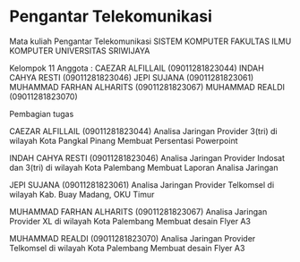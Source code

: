 # Pengantar Telekomunikasi
Mata kuliah Pengantar Telekomunikasi
SISTEM KOMPUTER
FAKULTAS ILMU KOMPUTER
UNIVERSITAS SRIWIJAYA

Kelompok 11
Anggota :
CAEZAR ALFILLAIL          (09011281823044) 
INDAH CAHYA RESTI         (09011281823046) 
JEPI SUJANA               (09011281823061)
MUHAMMAD FARHAN ALHARITS  (09011281823067) 
MUHAMMAD REALDI           (09011281823070)

Pembagian tugas

CAEZAR ALFILLAIL (09011281823044)
Analisa Jaringan Provider 3(tri) di wilayah Kota Pangkal Pinang
Membuat Persentasi Powerpoint

INDAH CAHYA RESTI (09011281823046) 
Analisa Jaringan Provider Indosat dan 3(tri) di wilayah Kota Palembang 
Membuat Laporan Analisa Jaringan

JEPI SUJANA (09011281823061)
Analisa Jaringan Provider Telkomsel di wilayah Kab. Buay Madang, OKU Timur

MUHAMMAD FARHAN ALHARITS (09011281823067) 
Analisa Jaringan Provider XL di wilayah Kota Palembang
Membuat desain Flyer A3

MUHAMMAD REALDI (09011281823070)
Analisa Jaringan Provider Telkomsel di wilayah Kota Palembang
Membuat desain Flyer A3
